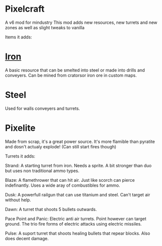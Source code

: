 # Pixelcraft
A v6 mod for mindustry
This mod adds new resources, new turrets and new zones as well as slight tweaks to vanilla

Items it adds:

# [Iron](sprites/items/iron.png?raw=true)
A basic resource that can be smelted into steel or made into drills and conveyers. Can be mined from cratorsor iron ore in custom maps.

# Steel
Used for walls conveyers and turrets.

# Pixelite
Made from scrap, it's a great power source. It's more flamible than pyratite and dosn't actualy explode! (Can still start fires though)

Turrets it adds:

Strand:
A starting turret from iron. Needs a sprite. A bit stronger than duo but uses non traditional ammo types.

Blaze:
A flamethrower that can hit air. Just like scorch can pierce indefinantly. Uses a wide aray of combustibles for ammo.

Dusk:
A powerfull railgun that can use titanium and steel. Can't target air without help.

Dawn:
A turret that shoots 5 bullets outwards.

Pace Point and Panic:
Electric anti air turrets. Point however can target ground. The trio fire forms of electric attacks using electric missiles.

Pulse:
A suport turret that shoots healing bullets that repear blocks. Also does decent damage.


